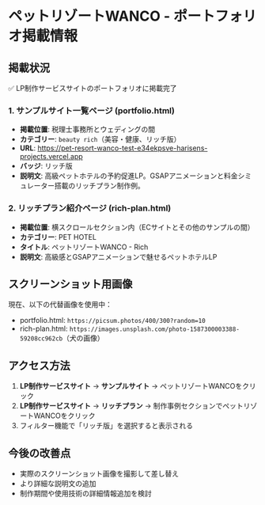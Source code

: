 # ペットリゾートWANCO - ポートフォリオ掲載情報

## 掲載状況
✅ LP制作サービスサイトのポートフォリオに掲載完了

### 1. サンプルサイト一覧ページ (portfolio.html)
- **掲載位置**: 税理士事務所とウェディングの間
- **カテゴリー**: `beauty rich`（美容・健康、リッチ版）
- **URL**: https://pet-resort-wanco-test-e34ekpsve-harisens-projects.vercel.app
- **バッジ**: リッチ版
- **説明文**: 高級ペットホテルの予約促進LP。GSAPアニメーションと料金シミュレーター搭載のリッチプラン制作例。

### 2. リッチプラン紹介ページ (rich-plan.html)
- **掲載位置**: 横スクロールセクション内（ECサイトとその他のサンプルの間）
- **カテゴリー**: PET HOTEL
- **タイトル**: ペットリゾートWANCO - Rich
- **説明文**: 高級感とGSAPアニメーションで魅せるペットホテルLP

## スクリーンショット用画像
現在、以下の代替画像を使用中：
- portfolio.html: `https://picsum.photos/400/300?random=10`
- rich-plan.html: `https://images.unsplash.com/photo-1587300003388-59208cc962cb`（犬の画像）

## アクセス方法
1. **LP制作サービスサイト** → **サンプルサイト** → ペットリゾートWANCOをクリック
2. **LP制作サービスサイト** → **リッチプラン** → 制作事例セクションでペットリゾートWANCOをクリック
3. フィルター機能で「リッチ版」を選択すると表示される

## 今後の改善点
- 実際のスクリーンショット画像を撮影して差し替え
- より詳細な説明文の追加
- 制作期間や使用技術の詳細情報追加を検討
